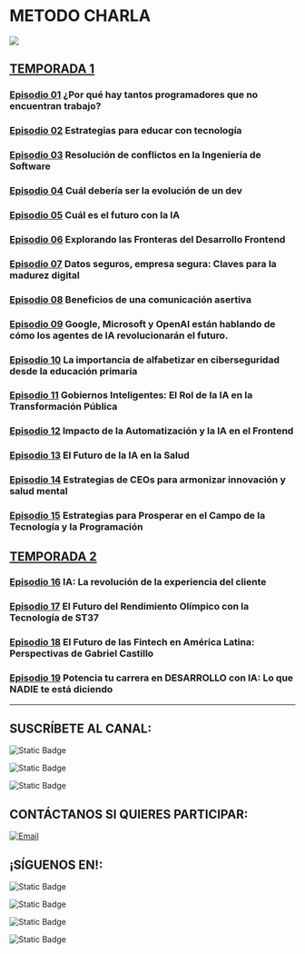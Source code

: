 # METODO CHARLA

![](../images/MC-Encabezado.jpg)
 
## [TEMPORADA 1](./1-Temporada/)

### [**Episodio 01**](./1-Temporada/1-Episodio/) ¿Por qué hay tantos programadores que no encuentran trabajo?

### [**Episodio 02**](./1-Temporada/2-Episodio/) Estrategias para educar con tecnología

### [**Episodio 03**](./1-Temporada/3-Episodio/) Resolución de conflictos en la Ingeniería de Software

### [**Episodio 04**](./1-Temporada/4-Episodio/) Cuál debería ser la evolución de un dev

### [**Episodio 05**](./1-Temporada/5-Episodio/) Cuál es el futuro con la IA

### [**Episodio 06**](./1-Temporada/6-Episodio/) Explorando las Fronteras del Desarrollo Frontend

### [**Episodio 07**](./1-Temporada/7-Episodio/) Datos seguros, empresa segura: Claves para la madurez digital

### [**Episodio 08**](./1-Temporada/8-Episodio/) Beneficios de una comunicación asertiva

### [**Episodio 09**](./1-Temporada/9-Episodio/) Google, Microsoft y OpenAI están hablando de cómo los agentes de IA revolucionarán el futuro.

### [**Episodio 10**](./1-Temporada/10-Episodio/) La importancia de alfabetizar en ciberseguridad desde la educación primaria

### [**Episodio 11**](./1-Temporada/11-Episodio/) Gobiernos Inteligentes: El Rol de la IA en la Transformación Pública

### [**Episodio 12**](./1-Temporada/12-Episodio/) Impacto de la Automatización y la IA en el Frontend

### [**Episodio 13**](./1-Temporada/13-Episodio/) El Futuro de la IA en la Salud

### [**Episodio 14**](./1-Temporada/14-Episodio/) Estrategias de CEOs para armonizar innovación y salud mental

### [**Episodio 15**](./1-Temporada/15-Episodio/) Estrategias para Prosperar en el Campo de la Tecnología y la Programación

## [TEMPORADA 2](./2-Temporada/)

### [**Episodio 16**](./2-Temporada/16-Episodio/) IA: La revolución de la experiencia del cliente

### [**Episodio 17**](./2-Temporada/17-Episodio/) El Futuro del Rendimiento Olímpico con la Tecnología de ST37

### [**Episodio 18**](./2-Temporada/18-Episodio/) El Futuro de las Fintech en América Latina: Perspectivas de Gabriel Castillo

### [**Episodio 19**](./2-Temporada/19-Episodio/) Potencia tu carrera en DESARROLLO con IA: Lo que NADIE te está diciendo

<hr/>

## SUSCRÍBETE AL CANAL:
![Static Badge](https://img.shields.io/badge/%40metodocharla-D9D9D9?style=social&logo=youtube&label=%2F&labelColor=%23D9D9D9&link=https%3A%2F%2Fwww.youtube.com%2F%40MetodoCharla)

![Static Badge](https://img.shields.io/badge/%40metodocharla-D9D9D9?style=social&logo=twitch&label=%2F&labelColor=%23D9D9D9&link=https%3A%2F%2Fwww.twitch.tv%2Fmetodocharla)

![Static Badge](https://img.shields.io/badge/%40metodocharla-D9D9D9?style=social&logo=kick&label=%2F&labelColor=%23D9D9D9&link=https%3A%2F%2Fkick.com%2Fmetodocharla)

## CONTÁCTANOS SI QUIERES PARTICIPAR:

[![Email](https://img.shields.io/badge/metodocharla%40gmail.com-email_directo-0D0D0D?style=for-the-badge&logo=gmail&labelColor=%23F2F2F2&color=%23F21D2F)](mailto:metodocharla@gmail.com)

## ¡SÍGUENOS EN!:
![Static Badge](https://img.shields.io/badge/%40metodocharla-D9D9D9?style=social&logo=tiktok&label=%2F&labelColor=%23D9D9D9&link=https%3A%2F%2Ftiktok.com%2F%40metodocharla)

![Static Badge](https://img.shields.io/badge/%40metodocharla-D9D9D9?style=social&logo=instagram&label=%2F&labelColor=%23D9D9D9&link=https%3A%2F%2Finstagram.com%2Fmetodocharla)

![Static Badge](https://img.shields.io/badge/%40metodocharla-D9D9D9?style=social&logo=facebook&label=%2F&labelColor=%23D9D9D9&link=https%3A%2F%2Ffacebook.com%2Fmetodocharla)

![Static Badge](https://img.shields.io/badge/%40metodocharla-D9D9D9?style=social&logo=x&label=%2F&labelColor=%23D9D9D9&link=https%3A%2F%2Ftwitter.com%2Fmetodocharla)
